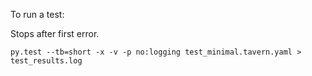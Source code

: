 To run a test:

Stops after first error.

`py.test --tb=short -x -v -p no:logging test_minimal.tavern.yaml > test_results.log`
